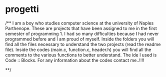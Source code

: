 # progetti

/** 
    I am a boy who studies computer science at the university of Naples Parthenope.
    These are projects that have been assigned to me in the first semester of programming 1. I
    had so many difficulties because I had never programmed before and I am proud of myself.
    Inside the folders you will find all the files necessary to understand the two projects (read the readme file).
    Inside the codes (main.c, function.c, header.h) you will find all the comments to the various functions to better understand.
    The ide I used is Code :: Blocks.
    For any information about the codes contact me..!!!!
    
**/
